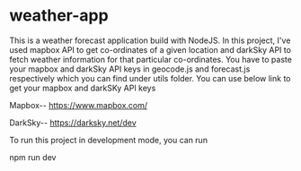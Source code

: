 # weather-app

This is a weather forecast application build with NodeJS. In this project, I've used mapbox API to get co-ordinates of a given location and darkSky API to fetch weather information for that particular co-ordinates. You have to paste your mapbox and darkSky API keys in geocode.js and forecast.js respectively which you can find under utils folder. You can use below link to get your mapbox and darkSKy API keys

Mapbox-- https://www.mapbox.com/

DarkSky-- https://darksky.net/dev

To run this project in development mode, you can run

npm run dev
